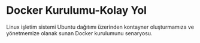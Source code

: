 # Docker Kurulumu-Kolay Yol
Linux işletim sistemi Ubuntu dağıtımı üzerinden kontayner oluşturmamıza ve yönetmemize olanak sunan Docker kurulumunu senaryosu.
